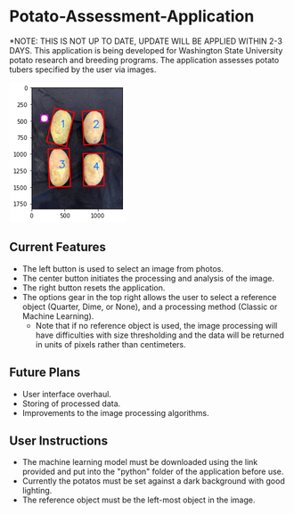 # Potato-Assessment-Application
*NOTE: THIS IS NOT UP TO DATE, UPDATE WILL BE APPLIED WITHIN 2-3 DAYS. This application is being developed for Washington State University potato research and breeding programs. The application assesses potato tubers specified by the user via images.

![plot](./test_images/title_img_dont_use.png)


## Current Features
* The left button is used to select an image from photos.
* The center button initiates the processing and analysis of the image.
* The right button resets the application.
* The options gear in the top right allows the user to select a reference object (Quarter, Dime, or None), and a processing method (Classic or Machine Learning).
  * Note that if no reference object is used, the image processing will have difficulties with size thresholding and the data will be returned in units of pixels rather than centimeters.

## Future Plans
* User interface overhaul.
* Storing of processed data.
* Improvements to the image processing algorithms.


## User Instructions
* The machine learning model must be downloaded using the link provided and put into the "python" folder of the application before use.
* Currently the potatos must be set against a dark background with good lighting. 
* The reference object must be the left-most object in the image.
